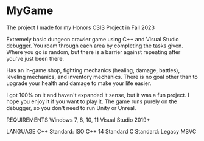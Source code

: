 # MyGame
The project I made for my Honors CSIS Project in Fall 2023

Extremely basic dungeon crawler game using C++ and Visual Studio debugger. 
You roam through each area by completing the tasks given. Where you go is random, but there is a barrier against repeating after you've just been there. 

Has an in-game shop, fighting mechanics (healing, damage, battles), leveling mechanics, and inventory mechanics.
There is no goal other than to upgrade your health and damage to make your life easier.

I got 100% on it and haven't expanded it sense, but it was a fun project. 
I hope you enjoy it if you want to play it. The game runs purely on the debugger, so you don't need to run Unity or Unreal. 

REQUIREMENTS
Windows 7, 8, 10, 11
Visual Studio 2019+

LANGUAGE
C++ Standard: ISO C++ 14 Standard
C Standard: Legacy MSVC
